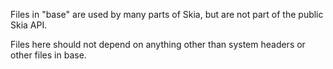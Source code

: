 Files in "base" are used by many parts of Skia, but are not part of the public Skia API.

Files here should not depend on anything other than system headers or other files in base.